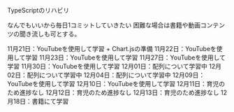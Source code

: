 TypeScriptのリハビリ


なんでもいいから毎日1コミットしていきたい
困難な場合は書籍や動画コンテンツの聞き流しも可とする。

11月21日：YouTubeを使用して学習 + Chart.jsの準備
11月22日：YouTubeを使用して学習
11月23日：YouTubeを使用して学習
11月27日：YouTubeを使用して学習
11月30日：YouTubeを使用して学習
12月01日：配列について学習中
12月02日：配列について学習中
12月04日：配列について学習中
12月09日：YouTubeを使用して学習
12月10日：YouTubeを使用して学習
12月11日：育児のため進捗なし
12月12日：育児のため進捗なし
12月13日：育児のため進捗なし
12月18日：書籍にて学習